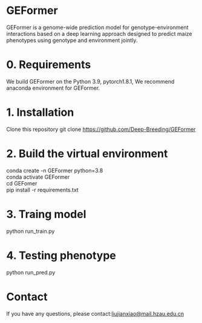 # GEFormer
  GEFormer is a genome-wide prediction model for genotype-environment interactions based on a deep learning approach designed to predict maize phenotypes using genotype and environment jointly.

# 0. Requirements
   We build GEFormer on the Python 3.9, pytorch1.8.1, We recommend anaconda environment for GEFormer.
# 1. Installation
   Clone this repository
   git clone https://github.com/Deep-Breeding/GEFormer
# 2. Build the virtual environment
   conda create -n GEFormer python=3.8     
   conda activate GEFormer               
   cd GEFomer                        
   pip install -r requirements.txt
# 3. Traing model
   python run_train.py
# 4. Testing phenotype
   python run_pred.py
# Contact
If you have any questions, please contact:liujianxiao@mail.hzau.edu.cn
